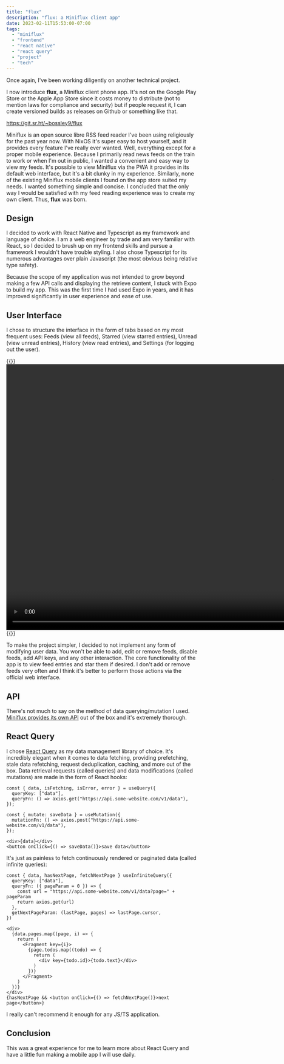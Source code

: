 ```yaml
---
title: "flux"
description: "flux: a Miniflux client app"
date: 2023-02-11T15:53:00-07:00
tags:
  - "miniflux"
  - "frontend"
  - "react native"
  - "react query"
  - "project"
  - "tech"
---
```


Once again, I've been working diligently on another technical project.

I now introduce **flux**, a Miniflux client phone app. It's not on the Google Play Store or the Apple App Store since it costs money to distribute (not to mention laws for compliance and security) but if people request it, I can create versioned builds as releases on Github or something like that.

https://git.sr.ht/~bossley9/flux

Miniflux is an open source libre RSS feed reader I've been using religiously for the past year now. With NixOS it's super easy to host yourself, and it provides every feature I've really ever wanted. Well, everything except for a proper mobile experience. Because I primarily read news feeds on the train to work or when I'm out in public, I wanted a convenient and easy way to view my feeds. It's possible to view Miniflux via the PWA it provides in its default web interface, but it's a bit clunky in my experience. Similarly, none of the existing Miniflux mobile clients I found on the app store suited my needs. I wanted something simple and concise. I concluded that the only way I would be satisfied with my feed reading experience was to create my own client. Thus, **flux** was born.

## Design

I decided to work with React Native and Typescript as my framework and language of choice. I am a web engineer by trade and am very familiar with React, so I decided to brush up on my frontend skills and pursue a framework I wouldn't have trouble styling. I also chose Typescript for its numerous advantages over plain Javascript (the most obvious being relative type safety).

Because the scope of my application was not intended to grow beyond making a few API calls and displaying the retrieve content, I stuck with Expo to build my app. This was the first time I had used Expo in years, and it has improved significantly in user experience and ease of use.

## User Interface

I chose to structure the interface in the form of tabs based on my most frequent uses: Feeds (view all feeds), Starred (view starred entries), Unread (view unread entries), History (view read entries), and Settings (for logging out the user).

{{<rawhtml>}}
<video height="700" controls>
  <source src="/static/thoughts/23/flux-exhibit.mp4" type="video/mp4" />
  Sorry, your browser does not support embedded video.
</video>
{{</rawhtml>}}

To make the project simpler, I decided to not implement any form of modifying user data. You won't be able to add, edit or remove feeds, disable feeds, add API keys, and any other interaction. The core functionality of the app is to view feed entries and star them if desired. I don't add or remove feeds very often and I think it's better to perform those actions via the official web interface.

## API

There's not much to say on the method of data querying/mutation I used. [Miniflux provides its own API](https://miniflux.app/docs/api.html) out of the box and it's extremely thorough.

## React Query

I chose [React Query](https://tanstack.com/query/latest) as my data management library of choice. It's incredibly elegant when it comes to data fetching, providing prefetching, stale data refetching, request deduplication, caching, and more out of the box. Data retrieval requests (called queries) and data modifications (called mutations) are made in the form of React hooks:

```tsx
const { data, isFetching, isError, error } = useQuery({
  queryKey: ["data"],
  queryFn: () => axios.get("https://api.some-website.com/v1/data"),
});

const { mutate: saveData } = useMutation({
  mutationFn: () => axios.post("https://api.some-website.com/v1/data"),
});

<div>{data}</div>
<button onClick={() => saveData()}>save data</button>
```

It's just as painless to fetch continuously rendered or paginated data (called infinite queries):

```tsx
const { data, hasNextPage, fetchNextPage } useInfiniteQuery({
  queryKey: ["data"],
  queryFn: ({ pageParam = 0 }) => {
    const url = "https://api.some-website.com/v1/data?page=" + pageParam
    return axios.get(url)
  },
  getNextPageParam: (lastPage, pages) => lastPage.cursor,
})

<div>
  {data.pages.map((page, i) => {
    return (
      <Fragment key={i}>
        {page.todos.map((todo) => {
          return (
            <div key={todo.id}>{todo.text}</div>
          )
        })}
      </Fragment>
    )
  })}
</div>
{hasNextPage && <button onClick={() => fetchNextPage()}>next page</button>}
```

I really can't recommend it enough for any JS/TS application.

## Conclusion

This was a great experience for me to learn more about React Query and have a little fun making a mobile app I will use daily.

